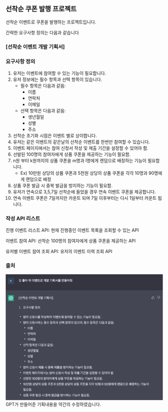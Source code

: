 선착순 쿠폰 발행 프로젝트
---

선착순 이벤트로 쿠폰을 발행하는 프로젝트입니다.

간략한 요구사항 정의는 다음과 같습니다


### [선착순 이벤트 개발 기획서]

### 요구사항 정의
1. 유저는 이벤트에 참여할 수 있는 기능이 필요합니다.
2. 유저 정보에는 필수 항목과 선택 항목이 있습니다.
   - 필수 항목은 다음과 같음:
     - 이름
     - 연락처
     - 이메일
   - 선택 항목은 다음과 같음:
     - 생년월일
     - 성별
     - 주소 
3. 선착순 초기화 시점은 이벤트 별로 상이합니다.
4. 유저는 같은 이벤트의 같은날의 선착순 이벤트를 한번만 참여할 수 있습니다.
5. 이벤트 페이지에서는 참여 신청서 작성 및 제출 기간을 설정할 수 있어야 함.
6. 선발된 100명의 참여자에게 상품 쿠폰을 제공하는 기능이 필요함.
7. n원 부터 k원까지의 상품 쿠폰을 m명과 l명에게 랜덤으로 배정하는 기능이 필요합니다.
    - Ex) 10만원 상당의 상품 쿠폰과 5천원 상당의 상품 쿠폰을 각각 10명과 90명에게 랜덤으로 배정
8. 상품 쿠폰 발급 시 중복 발급을 방지하는 기능이 필요함.
9. 유저가 연속으로 3,5,7일 선착순에 들었을 경우 연속 이벤트 쿠폰을 제공합니다.
10. 연속 이벤트 쿠폰은 7일까지만 카운트 되며 7일 이후부터는 다시 1일부터 카운트 됩니다.

### 작성 API 리스트
진행 이벤트 리스트 API: 현재 진행중인 이벤트 목록을 조회할 수 있는 API

이벤트 참여 API: 선착순 100명의 참여자에게 상품 쿠폰을 제공하는 API

유저별 이벤트 참여 조회 API: 유저의 이벤트 이력 조회 API


### 출처
![GptRequirementsSpecification.png](GptRequirementsSpecification.png) \
GPT가 만들어준 기획내용을 약간의 수정하였습니다.